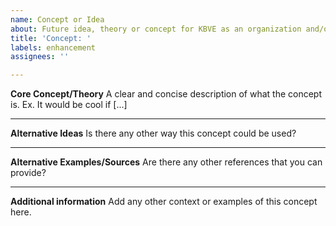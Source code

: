 ```yaml
---
name: Concept or Idea
about: Future idea, theory or concept for KBVE as an organization and/or the main website.
title: 'Concept: '
labels: enhancement
assignees: ''

---
```


**Core Concept/Theory**
A clear and concise description of what the concept is. Ex. It would be cool if [...]

* * *

**Alternative Ideas**
Is there any other way this concept could be used?

* * *

**Alternative Examples/Sources**
Are there any other references that you can provide?

* * *

**Additional information**
Add any other context or examples of this concept here.
